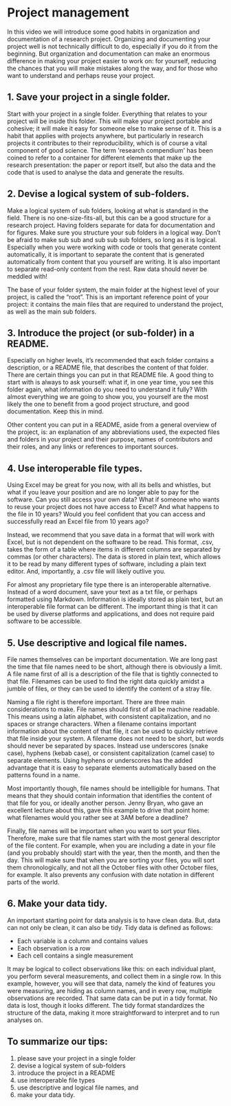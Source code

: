 # Project management

In this video we will introduce some good habits in organization and
documentation of a research project. Organizing and documenting your project
well is not technically difficult to do, especially if you do it from the
beginning. But organization and documentation can make an enormous difference in
making your project easier to work on: for yourself, reducing the chances that
you will make mistakes along the way, and for those who want to understand and
perhaps reuse your project.

## 1. Save your project in a single folder.

Start with your project in a single folder. Everything that relates to your
project will be inside this folder. This will make your project portable and
cohesive; it will make it easy for someone else to make sense of it. This is a
habit that applies with projects anywhere, but particularly in research projects
it contributes to their reproducibility, which is of course a vital component of
good science. The term 'research compendium' has been coined to refer to a
container for different elements that make up the research presentation: the
paper or report itself, but also the data and the code that is used to analyse
the data and generate the results.

## 2. Devise a logical system of sub-folders.

Make a logical system of sub folders, looking at what is standard in the
field. There is no one-size-fits-all, but this can be a good structure for a
research project. Having folders separate for data for documentation and for
figures. Make sure you structure your sub folders in a logical way. Don’t be
afraid to make sub sub and sub sub sub folders, so long as it is logical.
Especially when you were working with code or tools that generate content
automatically, it is important to separate the content that is generated
automatically from content that you yourself are writing. It is also important
to separate read-only content from the rest. Raw data should never be meddled
with!

The base of your folder system, the main folder at the highest level of your
project, is called the “root”. This is an important reference point of your
project: it contains the main files that are required to understand the project,
as well as the main sub folders.

## 3. Introduce the project (or sub-folder) in a README.

Especially on higher levels, it’s recommended that each folder contains a
description, or a README file, that describes the content of that folder. There
are certain things you can put in that README file. A good thing to start with
is always to ask yourself: what if, in one year time, you see this folder again,
what information do you need to understand it fully? With almost everything we
are going to show you, you yourself are the most likely the one to benefit from
a good project structure, and good documentation. Keep this in mind.

Other content you can put in a README, aside from a general overview of the
project, is: an explanation of any abbreviations used, the expected files and
folders in your project and their purpose, names of contributors and their
roles, and any links or references to important sources.

## 4. Use interoperable file types.

Using Excel may be great for you now, with all its bells and whistles, but what
if you leave your position and are no longer able to pay for the software. Can
you still access your own data? What if someone who wants to reuse your project
does not have access to Excel? And what happens to the file in 10 years? Would you
feel confident that you can access and successfully read an Excel file from 10
years ago?

Instead, we recommend that you save data in a format that will work with Excel,
but is not dependent on the software to be read. This format, .csv, takes the
form of a table where items in different columns are separated by commas (or
other characters). The data is stored in plain text, which allows it to be read
by many different types of software, including a plain text editor. And,
importantly, a .csv file will likely outlive you.

For almost any proprietary file type there is an interoperable alternative.
Instead of a word document, save your text as a txt file, or perhaps formatted
using Markdown. Information is ideally stored as plain text, but an
interoperable file format can be different. The important thing is that it can
be used by diverse platforms and applications, and does not require paid
software to be accessible.

## 5. Use descriptive and logical file names.

File names themselves can be important documentation. We are long past the time
that file names need to be short, although there is obviously a limit. A file
name first of all is a description of the file that is tightly connected to that
file. Filenames can be used to find the right data quickly amidst a jumble of
files, or they can be used to identify the content of a stray file.

Naming a file right is therefore important. There are three main considerations
to make. File names should first of all be machine readable. This means using a
latin alphabet, with consistent capitalization, and no spaces or strange
characters. When a filename contains important information about the content of
that file, it can be used to quickly retrieve that file inside your system. A
filename does not need to be short, but words should never be separated by
spaces. Instead use underscores (snake case), hyphens (kebab case), or
consistent capitalization (camel case) to separate elements. Using hyphens or
underscores has the added advantage that it is easy to separate elements
automatically based on the patterns found in a name.

Most importantly though, file names should be intelligible for humans. That
means that they should contain information that identifies the content of that
file for you, or ideally another person. Jenny Bryan, who gave an excellent
lecture about this, gave this example to drive that point home: what filenames
would you rather see at 3AM before a deadline?

Finally, file names will be important when you want to sort your files.
Therefore, make sure that file names start with the most general descriptor of
the file content. For example, when you are including a date in your file (and
you probably should) start with the year, then the month, and then the day. This
will make sure that when you are sorting your files, you will sort them
chronologically, and not all the October files with other October files, for
example. It also prevents any confusion with date notation in different parts of
the world.

## 6. Make your data tidy.

An important starting point for data analysis is to have clean data. But, data
can not only be clean, it can also be tidy. Tidy data is defined as follows:

* Each variable is a column and contains values
* Each observation is a row
* Each cell contains a single measurement

It may be logical to collect observations like this: on each individual plant,
you perform several measurements, and collect them in a single row. In this
example, however, you will see that data, namely the kind of features you were
measuring, are hiding as column names, and in every row, multiple observations
are recorded. That same data can be put in a tidy format. No data is lost,
though it looks different. The tidy format standardizes the structure of the
data, making it more straightforward to interpret and to run analyses on.

## To summarize our tips:

1. please save your project in a single folder
1. devise a logical system of sub-folders
1. introduce the project in a README
1. use interoperable file types
1. use descriptive and logical file names, and
1. make your data tidy.
